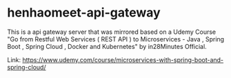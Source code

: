 # henhaomeet-api-gateway

This is a api gateway server that was mirrored based on a Udemy Course "Go from Restful Web Services ( REST API ) to Microservices - Java , Spring Boot , Spring Cloud , Docker and Kubernetes" by in28Minutes Official.

Link: https://www.udemy.com/course/microservices-with-spring-boot-and-spring-cloud/
